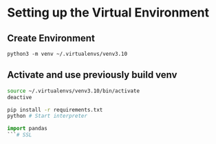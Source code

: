 # Setting up the Virtual Environment
## Create Environment
```
python3 -m venv ~/.virtualenvs/venv3.10
```
## Activate and use previously build venv
```bash
source ~/.virtualenvs/venv3.10/bin/activate
deactive
```

```bash
pip install -r requirements.txt
python # Start interpreter
```

```python
import pandas
```# SSL
